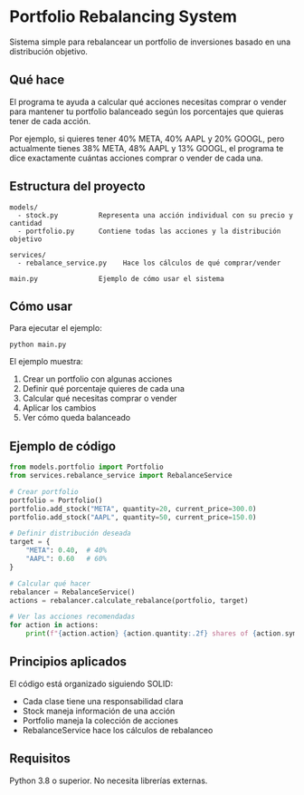 # Portfolio Rebalancing System

Sistema simple para rebalancear un portfolio de inversiones basado en una distribución objetivo.

## Qué hace

El programa te ayuda a calcular qué acciones necesitas comprar o vender para mantener tu portfolio balanceado según los porcentajes que quieras tener de cada acción.

Por ejemplo, si quieres tener 40% META, 40% AAPL y 20% GOOGL, pero actualmente tienes 38% META, 48% AAPL y 13% GOOGL, el programa te dice exactamente cuántas acciones comprar o vender de cada una.

## Estructura del proyecto

```
models/
  - stock.py          Representa una acción individual con su precio y cantidad
  - portfolio.py      Contiene todas las acciones y la distribución objetivo

services/
  - rebalance_service.py    Hace los cálculos de qué comprar/vender

main.py               Ejemplo de cómo usar el sistema
```

## Cómo usar

Para ejecutar el ejemplo:

```
python main.py
```

El ejemplo muestra:
1. Crear un portfolio con algunas acciones
2. Definir qué porcentaje quieres de cada una
3. Calcular qué necesitas comprar o vender
4. Aplicar los cambios
5. Ver cómo queda balanceado

## Ejemplo de código

```python
from models.portfolio import Portfolio
from services.rebalance_service import RebalanceService

# Crear portfolio
portfolio = Portfolio()
portfolio.add_stock("META", quantity=20, current_price=300.0)
portfolio.add_stock("AAPL", quantity=50, current_price=150.0)

# Definir distribución deseada
target = {
    "META": 0.40,  # 40%
    "AAPL": 0.60   # 60%
}

# Calcular qué hacer
rebalancer = RebalanceService()
actions = rebalancer.calculate_rebalance(portfolio, target)

# Ver las acciones recomendadas
for action in actions:
    print(f"{action.action} {action.quantity:.2f} shares of {action.symbol}")
```

## Principios aplicados

El código está organizado siguiendo SOLID:
- Cada clase tiene una responsabilidad clara
- Stock maneja información de una acción
- Portfolio maneja la colección de acciones
- RebalanceService hace los cálculos de rebalanceo

## Requisitos

Python 3.8 o superior. No necesita librerías externas.
